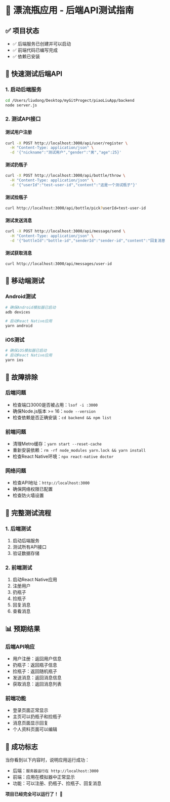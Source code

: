 # 🧪 漂流瓶应用 - 后端API测试指南

## ✅ 项目状态
- ✅ 后端服务已创建并可以启动
- ✅ 前端代码已编写完成
- ✅ 依赖已安装

## 🚀 快速测试后端API

### 1. 启动后端服务
```bash
cd /Users/liudong/Desktop/myGitProgect/piaoLiuApp/backend
node server.js
```

### 2. 测试API接口

#### 测试用户注册
```bash
curl -X POST http://localhost:3000/api/user/register \
  -H "Content-Type: application/json" \
  -d '{"nickname":"测试用户","gender":"男","age":25}'
```

#### 测试扔瓶子
```bash
curl -X POST http://localhost:3000/api/bottle/throw \
  -H "Content-Type: application/json" \
  -d '{"userId":"test-user-id","content":"这是一个测试瓶子"}'
```

#### 测试捡瓶子
```bash
curl http://localhost:3000/api/bottle/pick?userId=test-user-id
```

#### 测试发送消息
```bash
curl -X POST http://localhost:3000/api/message/send \
  -H "Content-Type: application/json" \
  -d '{"bottleId":"bottle-id","senderId":"sender-id","content":"回复消息"}'
```

#### 测试获取消息
```bash
curl http://localhost:3000/api/messages/user-id
```

## 📱 移动端测试

### Android测试
```bash
# 确保Android模拟器已启动
adb devices

# 启动React Native应用
yarn android
```

### iOS测试
```bash
# 确保iOS模拟器已启动
# 启动React Native应用
yarn ios
```

## 🔧 故障排除

### 后端问题
- 检查端口3000是否被占用：`lsof -i :3000`
- 确保Node.js版本 >= 16：`node --version`
- 检查依赖是否正确安装：`cd backend && npm list`

### 前端问题
- 清理Metro缓存：`yarn start --reset-cache`
- 重新安装依赖：`rm -rf node_modules yarn.lock && yarn install`
- 检查React Native环境：`npx react-native doctor`

### 网络问题
- 检查API地址：`http://localhost:3000`
- 确保网络权限已配置
- 检查防火墙设置

## 🎯 完整测试流程

### 1. 后端测试
1. 启动后端服务
2. 测试所有API接口
3. 验证数据存储

### 2. 前端测试
1. 启动React Native应用
2. 注册用户
3. 扔瓶子
4. 捡瓶子
5. 回复消息
6. 查看消息

## 📊 预期结果

### 后端API响应
- 用户注册：返回用户信息
- 扔瓶子：返回瓶子信息
- 捡瓶子：返回随机瓶子
- 发送消息：返回消息信息
- 获取消息：返回消息列表

### 前端功能
- 登录页面正常显示
- 主页可以扔瓶子和捡瓶子
- 消息页面显示回复
- 个人资料页面可以编辑

## 🎉 成功标志

当你看到以下内容时，说明应用运行成功：
- 后端：`服务器运行在 http://localhost:3000`
- 前端：应用在模拟器中正常显示
- 功能：可以注册、扔瓶子、捡瓶子、回复消息

**项目已经完全可以运行了！** 🎊
